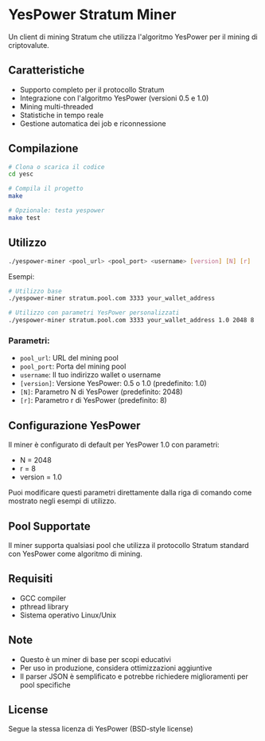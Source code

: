 # YesPower Stratum Miner

Un client di mining Stratum che utilizza l'algoritmo YesPower per il mining di criptovalute.

## Caratteristiche

- Supporto completo per il protocollo Stratum
- Integrazione con l'algoritmo YesPower (versioni 0.5 e 1.0)
- Mining multi-threaded
- Statistiche in tempo reale
- Gestione automatica dei job e riconnessione

## Compilazione

```bash
# Clona o scarica il codice
cd yesc

# Compila il progetto
make

# Opzionale: testa yespower
make test
```

## Utilizzo

```bash
./yespower-miner <pool_url> <pool_port> <username> [version] [N] [r]
```

Esempi:
```bash
# Utilizzo base
./yespower-miner stratum.pool.com 3333 your_wallet_address

# Utilizzo con parametri YesPower personalizzati
./yespower-miner stratum.pool.com 3333 your_wallet_address 1.0 2048 8
```

### Parametri:
- `pool_url`: URL del mining pool
- `pool_port`: Porta del mining pool
- `username`: Il tuo indirizzo wallet o username
- `[version]`: Versione YesPower: 0.5 o 1.0 (predefinito: 1.0)
- `[N]`: Parametro N di YesPower (predefinito: 2048)
- `[r]`: Parametro r di YesPower (predefinito: 8)

## Configurazione YesPower

Il miner è configurato di default per YesPower 1.0 con parametri:
- N = 2048
- r = 8
- version = 1.0

Puoi modificare questi parametri direttamente dalla riga di comando come mostrato negli esempi di utilizzo.

## Pool Supportate

Il miner supporta qualsiasi pool che utilizza il protocollo Stratum standard con YesPower come algoritmo di mining.

## Requisiti

- GCC compiler
- pthread library
- Sistema operativo Linux/Unix

## Note

- Questo è un miner di base per scopi educativi
- Per uso in produzione, considera ottimizzazioni aggiuntive
- Il parser JSON è semplificato e potrebbe richiedere miglioramenti per pool specifiche

## License

Segue la stessa licenza di YesPower (BSD-style license)
